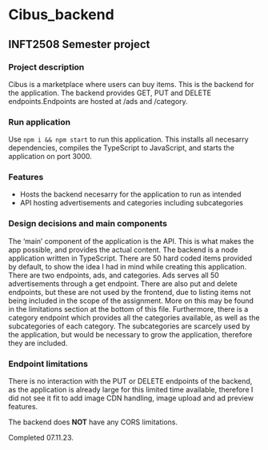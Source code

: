 # Cibus_backend
## INFT2508 Semester project

### Project description
Cibus is a marketplace where users can buy items. This is the backend for the 
application. The backend provides GET, PUT and DELETE endpoints.Endpoints are 
hosted at /ads and /category.

### Run application
Use `npm i && npm start` to run this application. This installs all necesarry
dependencies, compiles the TypeScript to JavaScript, and starts the application
on port 3000.

### Features
- Hosts the backend necesarry for the application to run as intended
- API hosting advertisements and categories including subcategories

### Design decisions and main components
The ‘main’ component of the application is the API. This is what makes the app 
possible, and provides the actual content. The backend is a node application 
written in TypeScript. There are 50 hard coded items provided by default, to 
show the idea I had in mind while creating this application. There are two 
endpoints, ads, and categories. Ads serves all 50 advertisements through a get 
endpoint. There are also put and delete endpoints, but these are not used by the 
frontend, due to listing items not being included in the scope of the assignment. 
More on this may be found in the limitations section at the bottom of this file. 
Furthermore, there is a category endpoint which provides all the categories 
available, as well as the subcategories of each category. The subcategories are 
scarcely used by the application, but would be necessary to grow the application, 
therefore they are included.

### Endpoint limitations
There is no interaction with the PUT or DELETE endpoints of the backend, as the 
application is already large for this limited time available, therefore I did 
not see it fit to add image CDN handling, image upload and ad preview features.

The backend does **NOT** have any CORS limitations.

Completed 07.11.23.

